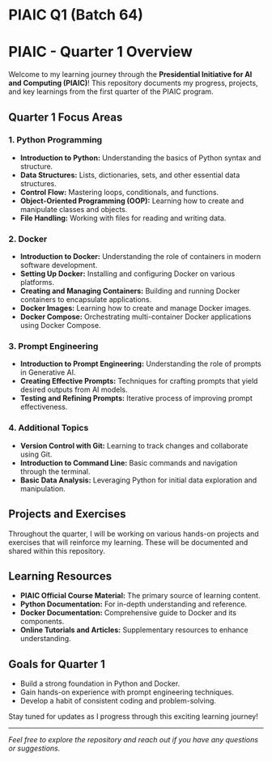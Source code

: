 # PIAIC Q1 (Batch 64)

# PIAIC - Quarter 1 Overview

Welcome to my learning journey through the **Presidential Initiative for AI and Computing (PIAIC)**! This repository documents my progress, projects, and key learnings from the first quarter of the PIAIC program.

## Quarter 1 Focus Areas

### 1. Python Programming
- **Introduction to Python:** Understanding the basics of Python syntax and structure.
- **Data Structures:** Lists, dictionaries, sets, and other essential data structures.
- **Control Flow:** Mastering loops, conditionals, and functions.
- **Object-Oriented Programming (OOP):** Learning how to create and manipulate classes and objects.
- **File Handling:** Working with files for reading and writing data.

### 2. Docker
- **Introduction to Docker:** Understanding the role of containers in modern software development.
- **Setting Up Docker:** Installing and configuring Docker on various platforms.
- **Creating and Managing Containers:** Building and running Docker containers to encapsulate applications.
- **Docker Images:** Learning how to create and manage Docker images.
- **Docker Compose:** Orchestrating multi-container Docker applications using Docker Compose.

### 3. Prompt Engineering
- **Introduction to Prompt Engineering:** Understanding the role of prompts in Generative AI.
- **Creating Effective Prompts:** Techniques for crafting prompts that yield desired outputs from AI models.
- **Testing and Refining Prompts:** Iterative process of improving prompt effectiveness.

### 4. Additional Topics
- **Version Control with Git:** Learning to track changes and collaborate using Git.
- **Introduction to Command Line:** Basic commands and navigation through the terminal.
- **Basic Data Analysis:** Leveraging Python for initial data exploration and manipulation.

## Projects and Exercises

Throughout the quarter, I will be working on various hands-on projects and exercises that will reinforce my learning. These will be documented and shared within this repository.

## Learning Resources

- **PIAIC Official Course Material:** The primary source of learning content.
- **Python Documentation:** For in-depth understanding and reference.
- **Docker Documentation:** Comprehensive guide to Docker and its components.
- **Online Tutorials and Articles:** Supplementary resources to enhance understanding.

## Goals for Quarter 1

- Build a strong foundation in Python and Docker.
- Gain hands-on experience with prompt engineering techniques.
- Develop a habit of consistent coding and problem-solving.

Stay tuned for updates as I progress through this exciting learning journey!

---

*Feel free to explore the repository and reach out if you have any questions or suggestions.*
